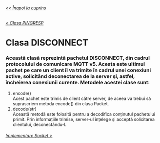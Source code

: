 ###### [<< Înapoi la cuprins](../Cuprins.md)
###### [< Clasa PINGRESP](19.%20PINGRESP.md)
# Clasa DISCONNECT
### Această clasă reprezintă pachetul DISCONNECT, din cadrul protocolului de comunicare MQTT v5. Acesta este ultimul pachet pe care un client îl va trimite în cadrul unei conexiuni active, solicitând deconectarea de la server și, astfel, încheierea conexiunii curente. Metodele acestei clase sunt:
1. encode()  
Acest pachet este trimis de client către server, de aceea va trebui să suprascriem metoda encode() din clasa Packet.
2. decode(str)  
Această metodă este folosită pentru a decodifica conținutul pachetului primit. Prin informațiile trimise, server-ul înțelege și acceptă solicitarea clientului, deconectându-l.
###### [Implementare Socket >](21.%20Implementare%20Socket.md)






